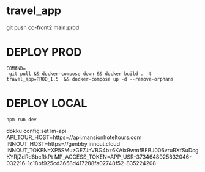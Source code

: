 # travel_app
git push cc-front2 main:prod
# DEPLOY PROD
    COMAND=
     git pull && docker-compose down && docker build . -t travel_app=PROD_1.5  && docker-compose up -d --remove-orphans

# DEPLOY LOCAL
    npm run dev

dokku config:set lm-api API_TOUR_HOST=https=//api.mansionhoteltours.com INNOUT_HOST=https=//genbby.innout.cloud INNOUT_TOKEN=XP5SMuzGE7JnVBG4bz6KAix9wmfBFBJ006vruRXfSuDcgKYRjZdRd6bcRkPt MP_ACCESS_TOKEN=APP_USR-3734648925832046-032216-1c18bf925cd3658d417288fa02748f52-835224208
